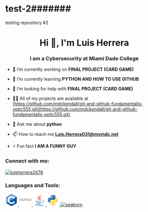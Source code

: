 # test-2#######
testing repository #2
<h1 align="center">Hi 👋, I'm Luis Herrera</h1>
<h3 align="center">I am a Cybersecurity at Miami Dade College</h3>

- 🔭 I’m currently working on **FINAL PROJECT (CARD GAME)**

- 🌱 I’m currently learning **PYTHON AND HOW TO USE GITHUB**

- 🤝 I’m looking for help with **FINAL PROJECT (CARD GAME)**

- 👨‍💻 All of my projects are available at [https://github.com/mdckendall/git-and-github-fundamentalls-optic555.git](https://github.com/mdckendall/git-and-github-fundamentalls-optic555.git)

- 💬 Ask me about **python**

- 📫 How to reach me **Luis.Herrera031@mymdc.net**

- ⚡ Fun fact **I AM A FUNNY GUY**

<h3 align="left">Connect with me:</h3>
<p align="left">
<a href="https://instagram.com/luisherrera2478" target="blank"><img align="center" src="https://raw.githubusercontent.com/rahuldkjain/github-profile-readme-generator/master/src/images/icons/Social/instagram.svg" alt="luisherrera2478" height="30" width="40" /></a>
</p>

<h3 align="left">Languages and Tools:</h3>
<p align="left"> <a href="https://www.cprogramming.com/" target="_blank" rel="noreferrer"> <img src="https://raw.githubusercontent.com/devicons/devicon/master/icons/c/c-original.svg" alt="c" width="40" height="40"/> </a> <a href="https://expressjs.com" target="_blank" rel="noreferrer"> <img src="https://raw.githubusercontent.com/devicons/devicon/master/icons/express/express-original-wordmark.svg" alt="express" width="40" height="40"/> </a> <a href="https://www.java.com" target="_blank" rel="noreferrer"> <img src="https://raw.githubusercontent.com/devicons/devicon/master/icons/java/java-original.svg" alt="java" width="40" height="40"/> </a> <a href="https://www.python.org" target="_blank" rel="noreferrer"> <img src="https://raw.githubusercontent.com/devicons/devicon/master/icons/python/python-original.svg" alt="python" width="40" height="40"/> </a> <a href="https://seaborn.pydata.org/" target="_blank" rel="noreferrer"> <img src="https://seaborn.pydata.org/_images/logo-mark-lightbg.svg" alt="seaborn" width="40" height="40"/> </a> </p>
